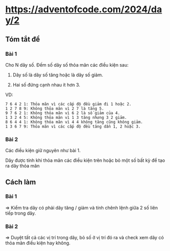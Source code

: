 # https://adventofcode.com/2024/day/2

## Tóm tắt đề 

### Bài 1

Cho N dãy số. Đếm số dãy số thỏa mãn các điều kiện sau:

1. Dãy số là dãy số tăng hoặc là dãy số giảm.

2. Hai số đứng cạnh nhau ít hơn 3.

VD: 

    7 6 4 2 1: Thỏa mãn vì các cấp độ đều giảm đi 1 hoặc 2.
    1 2 7 8 9: Không thỏa mãn vì 2 7 là tăng 5.
    9 7 6 2 1: Không thỏa mãn vì 6 2 là số giảm của 4.
    1 3 2 4 5: Không thỏa mãn vì 1 3 tăng nhưng 3 2 giảm.
    8 6 4 4 1: Không thỏa mãn vì 4 4 không tăng cũng không giảm.
    1 3 6 7 9: Thỏa mãn vì các cấp độ đều tăng dần 1, 2 hoặc 3.

### Bài 2

Các điều kiện giữ nguyên như bài 1.

Dãy được tính khi thỏa mãn các điều kiện trên hoặc bỏ một số bất kỳ để tạo ra dãy thỏa mãn

## Cách làm

### Bài 1

=> Kiểm tra dãy có phải dãy tăng / giảm và tính chênh lệnh giữa 2 số liên tiếp trong dãy.

### Bài 2

=> Duyệt tất cả các vị trí trong dãy, bỏ số ở vị trí đó ra và check xem dãy có thỏa mãn điều kiện hay không.
